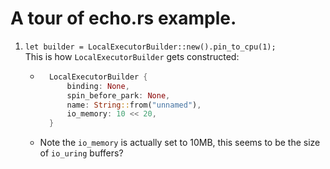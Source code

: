# A tour of echo.rs example.

1. `let builder = LocalExecutorBuilder::new().pin_to_cpu(1);`  
This is how `LocalExecutorBuilder` gets constructed:
    + ```rust
        LocalExecutorBuilder {
            binding: None,
            spin_before_park: None,
            name: String::from("unnamed"),
            io_memory: 10 << 20,
        }
    + Note the `io_memory` is actually set to 10MB, this seems to be the size of `io_uring` buffers?

